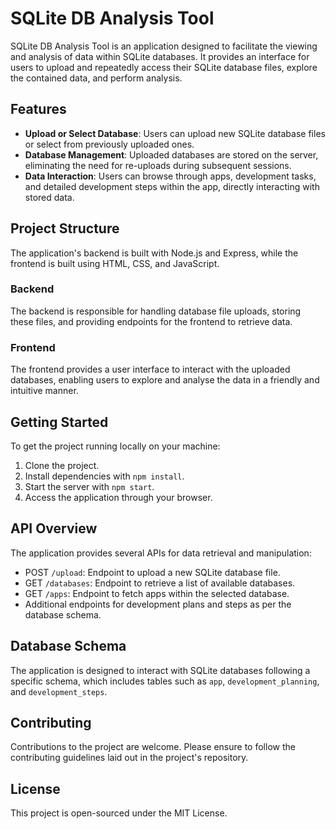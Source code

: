 # SQLite DB Analysis Tool

SQLite DB Analysis Tool is an application designed to facilitate the viewing and analysis of data within SQLite databases. It provides an interface for users to upload and repeatedly access their SQLite database files, explore the contained data, and perform analysis.

## Features

- **Upload or Select Database**: Users can upload new SQLite database files or select from previously uploaded ones.
- **Database Management**: Uploaded databases are stored on the server, eliminating the need for re-uploads during subsequent sessions.
- **Data Interaction**: Users can browse through apps, development tasks, and detailed development steps within the app, directly interacting with stored data.

## Project Structure

The application's backend is built with Node.js and Express, while the frontend is built using HTML, CSS, and JavaScript.

### Backend

The backend is responsible for handling database file uploads, storing these files, and providing endpoints for the frontend to retrieve data.

### Frontend

The frontend provides a user interface to interact with the uploaded databases, enabling users to explore and analyse the data in a friendly and intuitive manner.

## Getting Started

To get the project running locally on your machine:

1. Clone the project.
2. Install dependencies with `npm install`.
3. Start the server with `npm start`.
4. Access the application through your browser.

## API Overview

The application provides several APIs for data retrieval and manipulation:

- POST `/upload`: Endpoint to upload a new SQLite database file.
- GET `/databases`: Endpoint to retrieve a list of available databases.
- GET `/apps`: Endpoint to fetch apps within the selected database.
- Additional endpoints for development plans and steps as per the database schema.

## Database Schema

The application is designed to interact with SQLite databases following a specific schema, which includes tables such as `app`, `development_planning`, and `development_steps`.

## Contributing

Contributions to the project are welcome. Please ensure to follow the contributing guidelines laid out in the project's repository.

## License

This project is open-sourced under the MIT License.
